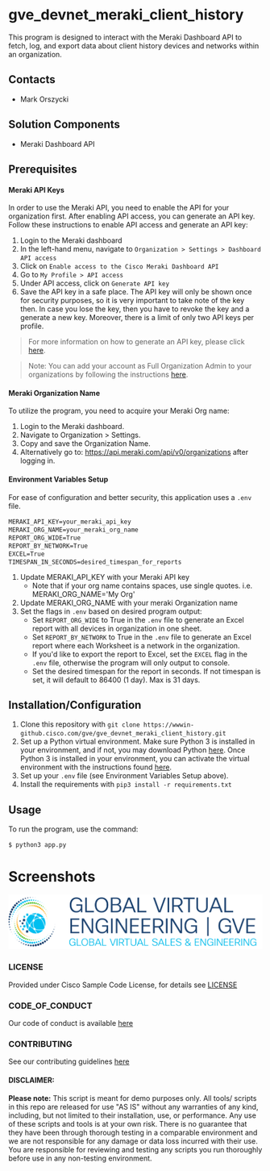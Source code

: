 # gve_devnet_meraki_client_history
This program is designed to interact with the Meraki Dashboard API to fetch, log, and export data about client history devices and networks within an organization.


## Contacts
* Mark Orszycki

## Solution Components
* Meraki Dashboard API

## Prerequisites

#### Meraki API Keys
In order to use the Meraki API, you need to enable the API for your organization first. After enabling API access, you can generate an API key. Follow these instructions to enable API access and generate an API key:
1. Login to the Meraki dashboard
2. In the left-hand menu, navigate to `Organization > Settings > Dashboard API access`
3. Click on `Enable access to the Cisco Meraki Dashboard API`
4. Go to `My Profile > API access`
5. Under API access, click on `Generate API key`
6. Save the API key in a safe place. The API key will only be shown once for security purposes, so it is very important to take note of the key then. In case you lose the key, then you have to revoke the key and a generate a new key. Moreover, there is a limit of only two API keys per profile.

> For more information on how to generate an API key, please click [here](https://developer.cisco.com/meraki/api-v1/#!authorization/authorization). 

> Note: You can add your account as Full Organization Admin to your organizations by following the instructions [here](https://documentation.meraki.com/General_Administration/Managing_Dashboard_Access/Managing_Dashboard_Administrators_and_Permissions).


#### Meraki Organization Name
To utilize the program, you need to acquire your Meraki Org name:
1. Login to the Meraki dashboard.
2. Navigate to Organization > Settings.
3. Copy and save the Organization Name.
4. Alternatively go to: https://api.meraki.com/api/v0/organizations after logging in.

#### Environment Variables Setup
For ease of configuration and better security, this application uses a `.env` file.
```env
MERAKI_API_KEY=your_meraki_api_key
MERAKI_ORG_NAME=your_meraki_org_name
REPORT_ORG_WIDE=True
REPORT_BY_NETWORK=True
EXCEL=True
TIMESPAN_IN_SECONDS=desired_timespan_for_reports

```
 1. Update MERAKI_API_KEY with your Meraki API key
      * Note that if your org name contains spaces, use single quotes. i.e. MERAKI_ORG_NAME='My Org'
   2. Update MERAKI_ORG_NAME with your meraki Organization name
   3. Set the flags in `.env` based on desired program output:
      * Set `REPORT_ORG_WIDE` to True in the `.env` file to generate an Excel report with all devices in organization in one sheet.
      * Set `REPORT_BY_NETWORK` to True in the `.env` file to generate an Excel report where each Worksheet is a network in the organization. 
      * If you'd like to export the report to Excel, set the `EXCEL` flag in the `.env` file, otherwise the program will only output to console.
      * Set the desired timespan for the report in seconds. If not timespan is set, it will default to 86400 (1 day). Max is 31 days.

## Installation/Configuration

1. Clone this repository with `git clone https://wwwin-github.cisco.com/gve/gve_devnet_meraki_client_history.git`
2. Set up a Python virtual environment. Make sure Python 3 is installed in your environment, and if not, you may download Python [here](https://www.python.org/downloads/). Once Python 3 is installed in your environment, you can activate the virtual environment with the instructions found [here](https://docs.python.org/3/tutorial/venv.html).
3. Set up your `.env` file (see Environment Variables Setup above).
4. Install the requirements with `pip3 install -r requirements.txt`

## Usage
To run the program, use the command:
```
$ python3 app.py
```

# Screenshots

![/IMAGES/0image.png](/IMAGES/0image.png)

### LICENSE

Provided under Cisco Sample Code License, for details see [LICENSE](LICENSE.md)

### CODE_OF_CONDUCT

Our code of conduct is available [here](CODE_OF_CONDUCT.md)

### CONTRIBUTING

See our contributing guidelines [here](CONTRIBUTING.md)

#### DISCLAIMER:
<b>Please note:</b> This script is meant for demo purposes only. All tools/ scripts in this repo are released for use "AS IS" without any warranties of any kind, including, but not limited to their installation, use, or performance. Any use of these scripts and tools is at your own risk. There is no guarantee that they have been through thorough testing in a comparable environment and we are not responsible for any damage or data loss incurred with their use.
You are responsible for reviewing and testing any scripts you run thoroughly before use in any non-testing environment.

